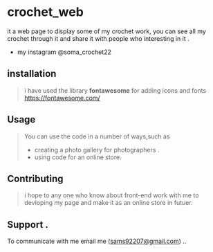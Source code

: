 # crochet_web
it a web page to display some of my crochet work, you can see all my crochet through it and share it with people who interesting in it .
- my instagram @soma_crochet22

## installation
>i have used the library **fontawesome** for adding icons and fonts  https://fontawesome.com/


 ## Usage
> You can use the code in a number of ways,such as
> - creating a photo gallery for photographers .
> - using code for an online store.

## Contributing
> i hope to any one who know about front-end work with me to devloping my page and make it as an online store in futuer.


## Support .
To communicate with me email me (sams92207@gmail.com) ..


